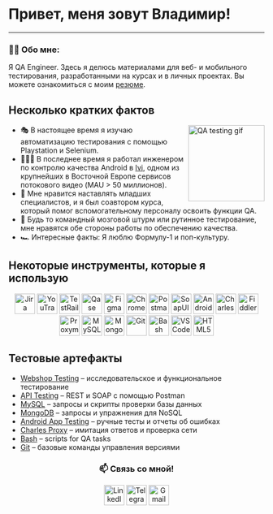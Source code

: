 # Привет, меня зовут Владимир!

---

### 👨‍💻 Обо мне:

<p>Я QA Engineer. Здесь я делюсь материалами для веб- и мобильного тестирования, разработанными на курсах и в личных проектах. Вы можете ознакомиться с моим <a href="#">резюме</a>.</p>

<h2>Несколько кратких фактов</h2>

<img align="right" src="https://media1.tenor.com/m/wJrNiT2m4tgAAAAd/keegan-michael-key-james-franklin.gif" height="150" alt="QA testing gif">

<ul>
  <li>🎭 В настоящее время я изучаю автоматизацию тестирования с помощью Playstation и Selenium.</li>
  <li>👩🏻‍💻 В последнее время я работал инженером по контролю качества Android в <a href="https://www.ivi.ru/">Ivi</a>, одном из крупнейших в Восточной Европе сервисов потокового видео (MAU > 50 миллионов).</li>
  <li>📖 Мне нравится наставлять младших специалистов, и я был соавтором курса, который помог вспомогательному персоналу освоить функции QA.</li>
  <li>🤝 Будь то командный мозговой штурм или рутинное тестирование, мне нравятся обе стороны работы по обеспечению качества.</li>
  <li>🏎️ Интересные факты: Я люблю Формулу-1 и поп-культуру.</li>
</ul>

<h2>Некоторые инструменты, которые я использую</h2>
<p align="center">
  <img src="https://cdn.jsdelivr.net/gh/devicons/devicon/icons/jira/jira-original.svg" title="Jira" alt="Jira" width="40" height="40"/>
  <img src="https://upload.wikimedia.org/wikipedia/commons/thumb/8/8d/YouTrack_Icon.svg/1024px-YouTrack_Icon.svg.png" title="YouTrack" alt="YouTrack" width="40" height="40"/>
  <img src="https://codahosted.io/packs/21236/unversioned/assets/LOGO/ba1091c59bab89cd2fd0f289622731fe16113d7b00905abe64759c313a4b73b76c1b0426076ed76cb74752234c734131df46992d5b8b48fc13e264240e4f7119f736cfeb64df36ded54b5cbf6198b9cadedf18dd0cac5c7dbcd16e6336c29363cd1292ba" title="TestRail" alt="TestRail" width="40" height="40"/>
  <img src="https://luna1.co/eb0187.png" title="Qase" alt="Qase" width="40" height="40"/>
  <img src="https://cdn.jsdelivr.net/gh/devicons/devicon/icons/figma/figma-original.svg" title="Figma" alt="Figma" width="40" height="40"/>
  <img src="https://d33wubrfki0l68.cloudfront.net/38b5c953a4667366685d55db55d057c86db1fc54/a0fdc/static/acae6b24d940347661ca901ea07f47c1/chrome-dev-logo-icon.png" title="Chrome DevTools" alt="Chrome DevTools" width="40" height="40"/>
  <img src="https://www.svgrepo.com/show/354202/postman-icon.svg" title="Postman" alt="Postman" width="40" height="40"/>
  <img src="https://encrypted-tbn0.gstatic.com/images?q=tbn:ANd9GcTDLj-17hLuPse4K5lo4VLNFRn89rjLSB-KKIZMdNjB0Q&s" title="SoapUI" alt="SoapUI" width="40" height="40"/>
  <img src="https://cdn.jsdelivr.net/gh/devicons/devicon/icons/androidstudio/androidstudio-original.svg" title="Android Studio" alt="Android Studio" width="40" height="40"/>
  <img src="https://64.media.tumblr.com/c40e81596f30adf8690ee26aa12e888f/tumblr_inline_ob8z21ogTu1r2onau_400.png" title="Charles Proxy" alt="Charles Proxy" width="40" height="40"/>
  <img src="https://www.megaleechers.com/storage/Fiddler-Everywhere-Icon.png" title="Fiddler" alt="Fiddler" width="40" height="40"/>
  <img src="https://ph-files.imgix.net/f1aba60e-b071-4afd-bde6-7c123853a3ae.png?auto=format" title="Proxyman" alt="Proxyman" width="40" height="40"/>
  <img src="https://cdn.jsdelivr.net/gh/devicons/devicon/icons/mysql/mysql-original.svg" title="MySQL" alt="MySQL" width="40" height="40"/>
  <img src="https://cdn.jsdelivr.net/gh/devicons/devicon/icons/mongodb/mongodb-original.svg" title="MongoDB" alt="MongoDB" width="40" height="40"/>
  <img src="https://cdn.jsdelivr.net/gh/devicons/devicon/icons/git/git-original.svg" title="Git" alt="Git" width="40" height="40"/>
  <img src="https://upload.wikimedia.org/wikipedia/commons/thumb/4/4b/Bash_Logo_Colored.svg/1024px-Bash_Logo_Colored.svg.png" title="Bash" alt="Bash" width="40" height="40"/>
  <img src="https://cdn.jsdelivr.net/gh/devicons/devicon/icons/vscode/vscode-original.svg" title="VS Code" alt="VS Code" width="40" height="40"/>
  <img src="https://cdn-icons-png.flaticon.com/512/919/919827.png" title="HTML5" alt="HTML5" width="40" height="40"/>
</p>

<h2>Тестовые артефакты</h2>
<ul>
  <li><a href="https://github.com/osukhorukova/web_testing">Webshop Testing</a> – исследовательское и функциональное тестирование</li>
  <li><a href="https://github.com/osukhorukova/api_testing">API Testing</a> – REST и SOAP с помощью Postman</li>
  <li><a href="https://github.com/osukhorukova/sql">MySQL</a> – запросы и скрипты проверки базы данных</li>
  <li><a href="https://github.com/osukhorukova/mongodb">MongoDB</a> – запросы и упражнения для NoSQL</li>
  <li><a href="https://github.com/osukhorukova/mobile_testing">Android App Testing</a> – ручные тесты и отчеты об ошибках</li>
  <li><a href="https://github.com/osukhorukova/charlesproxy">Charles Proxy</a> – имитация ответов и проверка сети</li>
  <li><a href="https://github.com/osukhorukova/bash">Bash</a> – scripts for QA tasks</li>
  <li><a href="https://github.com/osukhorukova/git">Git</a> – базовые команды управления версиями</li>
</ul>

<h3 align="center">📫 Связь со мной!</h3>
<p align="center">
  <a href="#"><img src="https://img.icons8.com/?size=512&id=13930&format=png" width="40" height="40" alt="LinkedIn"/></a>
  <a href="https://t.me/dddgyilb"><img src="https://img.icons8.com/?size=512&id=63306&format=png" width="40" height="40" alt="Telegram"/></a>
  <a href="mailto:slavanskijvova6@gmail.com"><img src="https://img.icons8.com/?size=512&id=P7UIlhbpWzZm&format=png" width="40" height="40" alt="Gmail"/></a>
</p>

